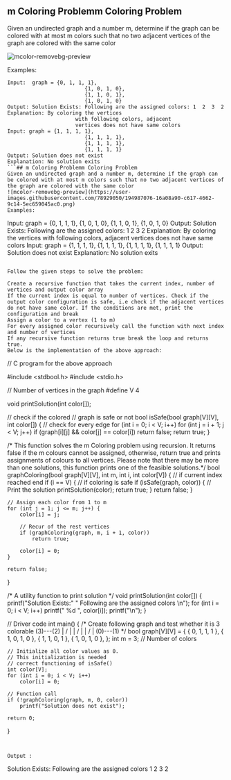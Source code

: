 ## m Coloring Problemm Coloring Problem

Given an undirected graph and a number m, determine if the graph can be colored with at most m colors such that no two adjacent vertices of the graph are colored with the same color

![mcolor-removebg-preview](https://user-images.githubusercontent.com/78929050/194987076-16a08a90-c617-4662-9c14-5ec659045ac0.png)


Examples: 

```
Input:  graph = {0, 1, 1, 1},
                         {1, 0, 1, 0},
                         {1, 1, 0, 1},
                         {1, 0, 1, 0}
Output: Solution Exists: Following are the assigned colors: 1  2  3  2
Explanation: By coloring the vertices 
                      with following colors, adjacent 
                      vertices does not have same colors
Input: graph = {1, 1, 1, 1},
                         {1, 1, 1, 1},
                         {1, 1, 1, 1},
                         {1, 1, 1, 1}
Output: Solution does not exist
Explanation: No solution exits 
```## m Coloring Problemm Coloring Problem
Given an undirected graph and a number m, determine if the graph can be colored with at most m colors such that no two adjacent vertices of the graph are colored with the same color
![mcolor-removebg-preview](https://user-images.githubusercontent.com/78929050/194987076-16a08a90-c617-4662-9c14-5ec659045ac0.png)
Examples: 
```
Input:  graph = {0, 1, 1, 1},
                         {1, 0, 1, 0},
                         {1, 1, 0, 1},
                         {1, 0, 1, 0}
Output: Solution Exists: Following are the assigned colors: 1  2  3  2
Explanation: By coloring the vertices 
                      with following colors, adjacent 
                      vertices does not have same colors
Input: graph = {1, 1, 1, 1},
                         {1, 1, 1, 1},
                         {1, 1, 1, 1},
                         {1, 1, 1, 1}
Output: Solution does not exist
Explanation: No solution exits 
```

Follow the given steps to solve the problem:

Create a recursive function that takes the current index, number of vertices and output color array
If the current index is equal to number of vertices. Check if the output color configuration is safe, i.e check if the adjacent vertices do not have same color. If the conditions are met, print the configuration and break
Assign a color to a vertex (1 to m)
For every assigned color recursively call the function with next index and number of vertices
If any recursive function returns true break the loop and returns true.
Below is the implementation of the above approach:

```
// C program for the above approach

#include <stdbool.h>
#include <stdio.h>

// Number of vertices in the graph
#define V 4

void printSolution(int color[]);

// check if the colored
// graph is safe or not
bool isSafe(bool graph[V][V], int color[])
{
	// check for every edge
	for (int i = 0; i < V; i++)
		for (int j = i + 1; j < V; j++)
			if (graph[i][j] && color[j] == color[i])
				return false;
	return true;
}

/* This function solves the m Coloring
problem using recursion. It returns
false if the m colours cannot be assigned,
otherwise, return true and prints
assignments of colours to all vertices.
Please note that there may be more than
one solutions, this function prints one
of the feasible solutions.*/
bool graphColoring(bool graph[V][V], int m, int i,
				int color[V])
{
	// if current index reached end
	if (i == V) {
		// if coloring is safe
		if (isSafe(graph, color)) {
			// Print the solution
			printSolution(color);
			return true;
		}
		return false;
	}

	// Assign each color from 1 to m
	for (int j = 1; j <= m; j++) {
		color[i] = j;

		// Recur of the rest vertices
		if (graphColoring(graph, m, i + 1, color))
			return true;

		color[i] = 0;
	}

	return false;
}

/* A utility function to print solution */
void printSolution(int color[])
{
	printf("Solution Exists:"
		" Following are the assigned colors \n");
	for (int i = 0; i < V; i++)
		printf(" %d ", color[i]);
	printf("\n");
}

// Driver code
int main()
{
	/* Create following graph and
	test whether it is 3 colorable
	(3)---(2)
	| / |
	| / |
	| / |
	(0)---(1)
	*/
	bool graph[V][V] = {
		{ 0, 1, 1, 1 },
		{ 1, 0, 1, 0 },
		{ 1, 1, 0, 1 },
		{ 1, 0, 1, 0 },
	};
	int m = 3; // Number of colors

	// Initialize all color values as 0.
	// This initialization is needed
	// correct functioning of isSafe()
	int color[V];
	for (int i = 0; i < V; i++)
		color[i] = 0;

	// Function call
	if (!graphColoring(graph, m, 0, color))
		printf("Solution does not exist");

	return 0;
}

```


Output : 

```
Solution Exists: Following are the assigned colors 
  1  2  3  2
  ```
